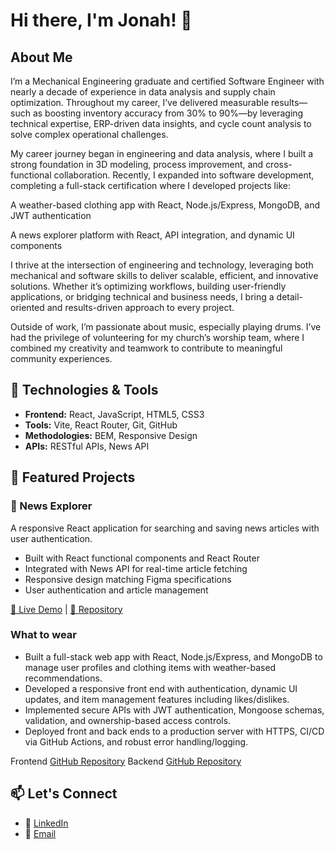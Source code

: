 # Hi there, I'm Jonah! 👋

## About Me
I’m a Mechanical Engineering graduate and certified Software Engineer with nearly a decade of experience in data analysis and supply chain optimization. Throughout my career, I’ve delivered measurable results—such as boosting inventory accuracy from 30% to 90%—by leveraging technical expertise, ERP-driven data insights, and cycle count analysis to solve complex operational challenges.

My career journey began in engineering and data analysis, where I built a strong foundation in 3D modeling, process improvement, and cross-functional collaboration. Recently, I expanded into software development, completing a full-stack certification where I developed projects like:

A weather-based clothing app with React, Node.js/Express, MongoDB, and JWT authentication

A news explorer platform with React, API integration, and dynamic UI components

I thrive at the intersection of engineering and technology, leveraging both mechanical and software skills to deliver scalable, efficient, and innovative solutions. Whether it’s optimizing workflows, building user-friendly applications, or bridging technical and business needs, I bring a detail-oriented and results-driven approach to every project.

Outside of work, I’m passionate about music, especially playing drums. I’ve had the privilege of volunteering for my church’s worship team, where I combined my creativity and teamwork to contribute to meaningful community experiences.

## 🔧 Technologies & Tools
- **Frontend:** React, JavaScript, HTML5, CSS3
- **Tools:** Vite, React Router, Git, GitHub
- **Methodologies:** BEM, Responsive Design
- **APIs:** RESTful APIs, News API

## 🚀 Featured Projects

### 📰 News Explorer
A responsive React application for searching and saving news articles with user authentication.
- Built with React functional components and React Router
- Integrated with News API for real-time article fetching
- Responsive design matching Figma specifications
- User authentication and article management

[🔗 Live Demo](https://jonahsanpedro.github.io/news_explorer/#/) | [📁 Repository](https://github.com/jonahsanpedro/news_explorer)

### What to wear
- Built a full-stack web app with React, Node.js/Express, and MongoDB to manage user profiles and clothing items with weather-based recommendations.
- Developed a responsive front end with authentication, dynamic UI updates, and item management features including likes/dislikes.
- Implemented secure APIs with JWT authentication, Mongoose schemas, validation, and ownership-based access controls.
- Deployed front and back ends to a production server with HTTPS, CI/CD via GitHub Actions, and robust error handling/logging.

Frontend
[GitHub Repository](https://github.com/jonahsanpedro/se_project_react)
Backend
[GitHub Repository](https://github.com/jonahsanpedro/se_project_express)

## 📫 Let's Connect
- 💼 [LinkedIn](www.linkedin.com/in/jonahsanpedro)
- 📧 [Email](jonahsanpedro@gmail.com)
